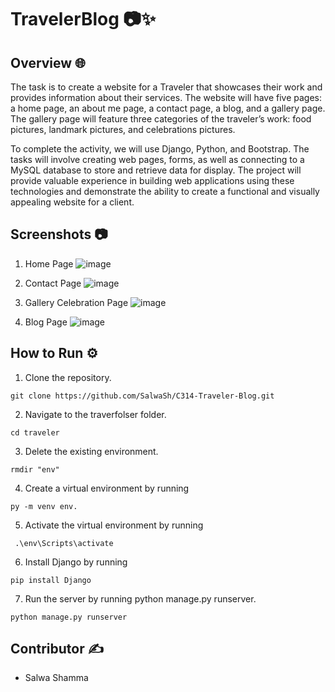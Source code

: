 # TravelerBlog 📷✨

## Overview 🌐
The task is to create a website for a Traveler that showcases their work and provides 
information about their services. The website will have five pages: a home page, an 
about me page, a contact page, a blog, and a gallery page. The gallery page will 
feature three categories of the traveler’s work: food pictures, landmark pictures, and 
celebrations pictures. 

To complete the activity, we will use Django, Python, and Bootstrap. The tasks will 
involve creating web pages, forms, as well as connecting to a MySQL database to store 
and retrieve data for display. The project will provide valuable experience in building 
web applications using these technologies and demonstrate the ability to create a 
functional and visually appealing website for a client. 

## Screenshots 📷

1.  Home Page 
![image](https://github.com/user-attachments/assets/ef5ab302-ce29-4338-8a83-b12724f8a02e)

2. Contact Page
![image](https://github.com/user-attachments/assets/f982d114-9d0e-4a13-9775-adfcfc21f510)

3. Gallery Celebration Page 
![image](https://github.com/user-attachments/assets/9ddc0d1d-3d1d-41a9-a5a5-45f26c887a39)

4. Blog Page 
![image](https://github.com/user-attachments/assets/f9c9bba5-508a-489b-8fc8-0a512628aae2)


## How to Run ⚙️
1. Clone the repository.
```
git clone https://github.com/SalwaSh/C314-Traveler-Blog.git
```
2. Navigate to the traverfolser folder.
```
cd traveler
```
3. Delete the existing environment.
```
rmdir "env"
```
4. Create a virtual environment by running 
```
py -m venv env.
```
5. Activate the virtual environment by running
```
 .\env\Scripts\activate
```
6. Install Django by running 
```
pip install Django
```
7. Run the server by running python manage.py runserver.
```
python manage.py runserver
```

## Contributor ✍️
- Salwa Shamma
